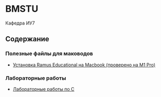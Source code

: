 # BMSTU

Кафедра ИУ7

## Содержание

### Полезные файлы для маководов
- [Установка Ramus Educational на Macbook (проверено на M1 Pro)](../main/ramus.md)

### Лабораторные работы
- [Лабораторные работы по C](github.com/lemopsone/BMSTU_Clabs)
